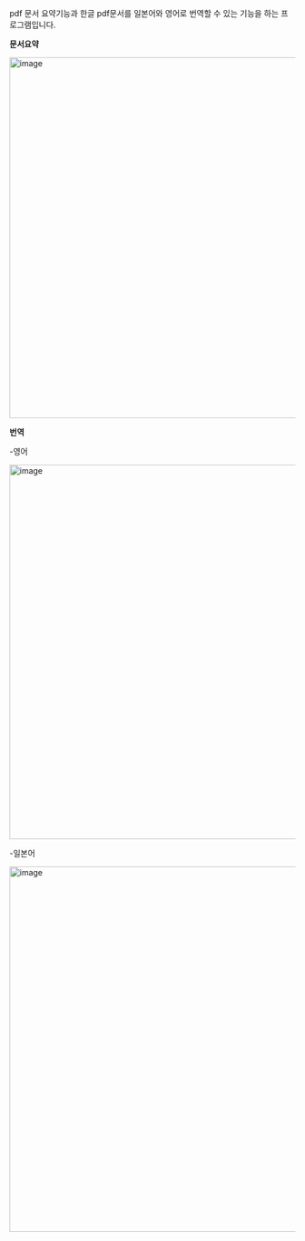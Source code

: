 pdf 문서 요약기능과 한글 pdf문서를 일본어와 영어로 번역할 수 있는 기능을 하는 프로그램입니다.


**문서요약**

<img width="591" height="635" alt="image" src="https://github.com/user-attachments/assets/d54acc30-9874-4b14-b8b1-f35c61b43210" />

**번역**

-영어

<img width="602" height="659" alt="image" src="https://github.com/user-attachments/assets/290a9fa1-c47a-48ad-a859-2ea6528499df" />

-일본어

<img width="596" height="643" alt="image" src="https://github.com/user-attachments/assets/3751d45c-7960-4529-a3cc-9482077ecaee" />


